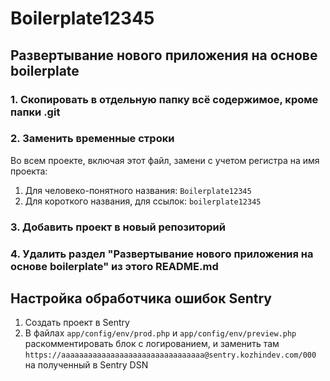
# Boilerplate12345

## Развертывание нового приложения на основе boilerplate

### 1. Скопировать в отдельную папку всё содержимое, кроме папки .git
### 2. Заменить временные строки

Во всем проекте, включая этот файл, замени с учетом регистра на имя проекта:

1. Для человеко-понятного названия: `Boilerplate12345`
2. Для короткого названия, для ссылок: `boilerplate12345`

### 3. Добавить проект в новый репозиторий

### 4. Удалить раздел "Развертывание нового приложения на основе boilerplate" из этого README.md

## Настройка обработчика ошибок Sentry

1. Создать проект в Sentry
2. В файлах `app/config/env/prod.php` и `app/config/env/preview.php` раскомментировать блок с логированием,
и заменить там `https://aaaaaaaaaaaaaaaaaaaaaaaaaaaaaaaa@sentry.kozhindev.com/000` на полученный в Sentry DSN
